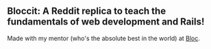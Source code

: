 ## Bloccit: A Reddit replica to teach the fundamentals of web development and Rails!

Made with my mentor (who's the absolute best in the world) at [Bloc](http://bloc.io).